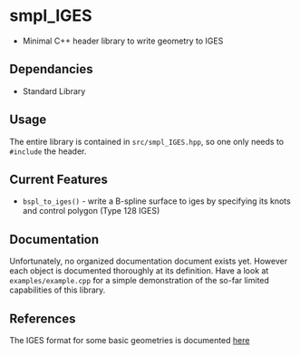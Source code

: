 # smpl_IGES

- Minimal C++ header library to write geometry to IGES

## Dependancies

- Standard Library

## Usage

The entire library is contained in `src/smpl_IGES.hpp`, so one only needs to `#include` the header.

## Current Features

- `bspl_to_iges()` - write a B-spline surface to iges by specifying its knots and control polygon (Type 128 IGES)

## Documentation

Unfortunately, no organized documentation document exists yet. However each object is documented thoroughly at its definition.
Have a look at `examples/example.cpp` for a simple demonstration of the so-far limited capabilities of this library.

## References

The IGES format for some basic geometries is documented [here](https://wiki.eclipse.org/IGES_file_Specification#Rational_B-Spline_Surface_.28Type_128.29)